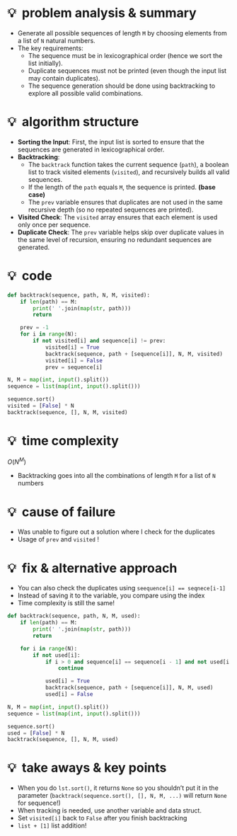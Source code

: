 # 💡  problem analysis & summary

- Generate all possible sequences of length `M` by choosing elements from a list of `N` natural numbers.
- The key requirements:
    - The sequence must be in lexicographical order (hence we sort the list initially).
    - Duplicate sequences must not be printed (even though the input list may contain duplicates).
    - The sequence generation should be done using backtracking to explore all possible valid combinations.

# 💡  algorithm structure

- **Sorting the Input**: First, the input list is sorted to ensure that the sequences are generated in lexicographical order.
- **Backtracking**:
    - The `backtrack` function takes the current sequence (`path`), a boolean list to track visited elements (`visited`), and recursively builds all valid sequences.
    - If the length of the `path` equals `M`, the sequence is printed. **(base case)**
    - The `prev` variable ensures that duplicates are not used in the same recursive depth (so no repeated sequences are printed).
- **Visited Check**: The `visited` array ensures that each element is used only once per sequence.
- **Duplicate Check**: The `prev` variable helps skip over duplicate values in the same level of recursion, ensuring no redundant sequences are generated.

# 💡  code

```python
def backtrack(sequence, path, N, M, visited):
    if len(path) == M:
        print(' '.join(map(str, path)))
        return

    prev = -1
    for i in range(N):
        if not visited[i] and sequence[i] != prev:
            visited[i] = True
            backtrack(sequence, path + [sequence[i]], N, M, visited)
            visited[i] = False
            prev = sequence[i]

N, M = map(int, input().split())
sequence = list(map(int, input().split()))

sequence.sort()
visited = [False] * N
backtrack(sequence, [], N, M, visited)
```

# 💡  time complexity

$O(N^M)$

- Backtracking goes into all the combinations of length `M` for a list of `N` numbers

# 💡  cause of failure

- Was unable to figure out a solution where I check for the duplicates
- Usage of `prev` and `visited` !

# 💡  fix & alternative approach

- You can also check the duplicates using `seequence[i] == seqnece[i-1]`
- Instead of saving it to the variable, you compare using the index
- Time complexity is still the same!

```python
def backtrack(sequence, path, N, M, used):
    if len(path) == M:
        print(' '.join(map(str, path)))
        return

    for i in range(N):
        if not used[i]:
            if i > 0 and sequence[i] == sequence[i - 1] and not used[i - 1]:
                continue

            used[i] = True
            backtrack(sequence, path + [sequence[i]], N, M, used)
            used[i] = False

N, M = map(int, input().split())
sequence = list(map(int, input().split()))

sequence.sort() 
used = [False] * N
backtrack(sequence, [], N, M, used)
```

# 💡  take aways & key points

- When you do `lst.sort()`, it returns `None` so you shouldn’t put it in the parameter (`backtrack(sequence.sort(), [], N, M, ...)` will return `None` for sequence!)
- When tracking is needed, use another variable and data struct.
- Set `visited[i]` back to `False` after you finish backtracking
- `list + [1]` list addition!